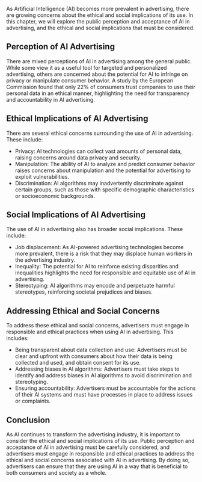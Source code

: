 
As Artificial Intelligence (AI) becomes more prevalent in advertising, there are growing concerns about the ethical and social implications of its use. In this chapter, we will explore the public perception and acceptance of AI in advertising, and the ethical and social implications that must be considered.

Perception of AI Advertising
----------------------------

There are mixed perceptions of AI in advertising among the general public. While some view it as a useful tool for targeted and personalized advertising, others are concerned about the potential for AI to infringe on privacy or manipulate consumer behavior. A study by the European Commission found that only 22% of consumers trust companies to use their personal data in an ethical manner, highlighting the need for transparency and accountability in AI advertising.

Ethical Implications of AI Advertising
--------------------------------------

There are several ethical concerns surrounding the use of AI in advertising. These include:

* Privacy: AI technologies can collect vast amounts of personal data, raising concerns around data privacy and security.
* Manipulation: The ability of AI to analyze and predict consumer behavior raises concerns about manipulation and the potential for advertising to exploit vulnerabilities.
* Discrimination: AI algorithms may inadvertently discriminate against certain groups, such as those with specific demographic characteristics or socioeconomic backgrounds.

Social Implications of AI Advertising
-------------------------------------

The use of AI in advertising also has broader social implications. These include:

* Job displacement: As AI-powered advertising technologies become more prevalent, there is a risk that they may displace human workers in the advertising industry.
* Inequality: The potential for AI to reinforce existing disparities and inequalities highlights the need for responsible and equitable use of AI in advertising.
* Stereotyping: AI algorithms may encode and perpetuate harmful stereotypes, reinforcing societal prejudices and biases.

Addressing Ethical and Social Concerns
--------------------------------------

To address these ethical and social concerns, advertisers must engage in responsible and ethical practices when using AI in advertising. This includes:

* Being transparent about data collection and use: Advertisers must be clear and upfront with consumers about how their data is being collected and used, and obtain consent for its use.
* Addressing biases in AI algorithms: Advertisers must take steps to identify and address biases in AI algorithms to avoid discrimination and stereotyping.
* Ensuring accountability: Advertisers must be accountable for the actions of their AI systems and must have processes in place to address issues or complaints.

Conclusion
----------

As AI continues to transform the advertising industry, it is important to consider the ethical and social implications of its use. Public perception and acceptance of AI in advertising must be carefully considered, and advertisers must engage in responsible and ethical practices to address the ethical and social concerns associated with AI in advertising. By doing so, advertisers can ensure that they are using AI in a way that is beneficial to both consumers and society as a whole.

